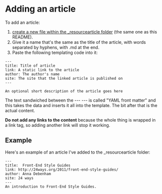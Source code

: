 # Adding an article

To add an article:

1. [create a new file within the _resourcearticle folder](https://github.com/maban/styleguides/new/gh-pages/_resourcearticle) (the same one as this README). 
2. Give it a name that's the same as the title of the article, with words separated by hyphens, with .md at the end.
3. Paste the following templating code into it:

```
---
title: Title of article
link: A static link to the article
author: The author's name
site: The site that the linked article is published on
---

An optional short description of the article goes here
```

The text sandwiched between the --- --- is called "YAML front matter" and this takes the data and inserts it all into the template. The bit after that is the actual content.

**Do not add any links to the content** because the whole thing is wrapped in a link tag, so adding another link will stop it working.

## Example

Here's an example of an article I've added to the _resourcearticle folder:

```
---
title:  Front-End Style Guides
link: http://24ways.org/2011/front-end-style-guides/
author: Anna Debenham
site: 24 ways
---
An introduction to Front-End Style Guides.
```
